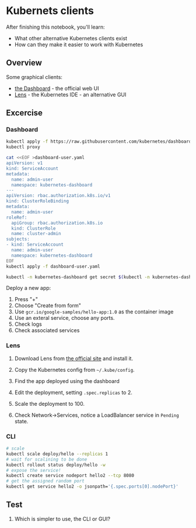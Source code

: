 Kubernets clients
=================

After finishing this notebook, you'll learn:
* What other alternative Kubernetes clients exist
* How can they make it easier to work with Kubernetes

## Overview

Some graphical clients:
* [the Dashboard](https://kubernetes.io/docs/tasks/access-application-cluster/web-ui-dashboard/) - the official web UI
* [Lens](https://k8slens.dev/) - the Kubernetes IDE - an alternative GUI

## Excercise

### Dashboard

```bash
kubectl apply -f https://raw.githubusercontent.com/kubernetes/dashboard/v2.2.0/aio/deploy/recommended.yaml
kubectl proxy
```

```bash
cat <<EOF >dashboard-user.yaml
apiVersion: v1
kind: ServiceAccount
metadata:
  name: admin-user
  namespace: kubernetes-dashboard
---
apiVersion: rbac.authorization.k8s.io/v1
kind: ClusterRoleBinding
metadata:
  name: admin-user
roleRef:
  apiGroup: rbac.authorization.k8s.io
  kind: ClusterRole
  name: cluster-admin
subjects:
- kind: ServiceAccount
  name: admin-user
  namespace: kubernetes-dashboard
EOF
kubectl apply -f dashboard-user.yaml

kubectl -n kubernetes-dashboard get secret $(kubectl -n kubernetes-dashboard get sa/admin-user -o jsonpath="{.secrets[0].name}") -o go-template="{{.data.token | base64decode}}"
```

Deploy a new app:
1. Press "+"
1. Choose "Create from form"
1. Use `gcr.io/google-samples/hello-app:1.0` as the container image
1. Use an exteral service, choose any ports.
1. Check logs
1. Check associated services

### Lens

1. Download Lens from [the official site](https://k8slens.dev/) and install it.
1. Copy the Kubernetes config from `~/.kube/config`.

1. Find the app deployed using the dashboard
1. Edit the deployment, setting `.spec.replicas` to 2.
1. Scale the deployment to 100.

1. Check Network->Services, notice a LoadBalancer service in `Pending` state.

### CLI

```bash
# scale
kubectl scale deploy/hello --replicas 1
# wait for scalining to be done
kubectl rollout status deploy/hello -w
# expose the service!
kubectl create service nodeport hello2 --tcp 8080
# get the assigned random port
kubectl get service hello2 -o jsonpath='{.spec.ports[0].nodePort}'
```

## Test

1. Which is simpler to use, the CLI or GUI?
